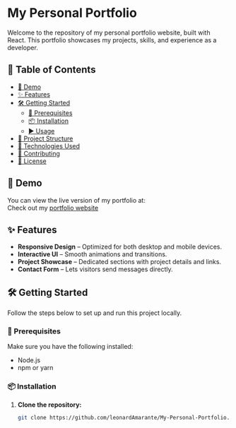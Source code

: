 
# My Personal Portfolio

Welcome to the repository of my personal portfolio website, built with React. This portfolio showcases my projects, skills, and experience as a developer.

## 📁 Table of Contents

- [🚀 Demo](#-demo)
- [✨ Features](#-features)
- [🛠 Getting Started](#-getting-started)
  - [🔧 Prerequisites](#-prerequisites)
  - [📦 Installation](#-installation)
  - [▶️ Usage](#-usage)
- [📂 Project Structure](#-project-structure)
- [🧰 Technologies Used](#-technologies-used)
- [🤝 Contributing](#-contributing)
- [📝 License](#-license)

## 🚀 Demo

You can view the live version of my portfolio at:  
Check out my [portfolio website](leonard-amarante-portfolio.netlify.app)

## ✨ Features

* **Responsive Design** – Optimized for both desktop and mobile devices.
* **Interactive UI** – Smooth animations and transitions.
* **Project Showcase** – Dedicated sections with project details and links.
* **Contact Form** – Lets visitors send messages directly.

## 🛠 Getting Started

Follow the steps below to set up and run this project locally.

### 🔧 Prerequisites

Make sure you have the following installed:

* Node.js
* npm or yarn

### 📦 Installation

1. **Clone the repository:**

   ```bash
   git clone https://github.com/leonardAmarante/My-Personal-Portfolio.git
